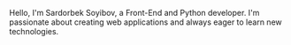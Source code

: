 Hello, I'm Sardorbek Soyibov, a Front-End and Python developer. I'm passionate about creating web applications and always eager to learn new technologies.
